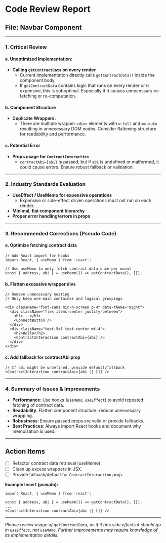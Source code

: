 # Code Review Report

## File: Navbar Component

---

### 1. **Critical Review**

#### a. **Unoptimized Implementation:**

- **Calling `getContractData` on every render**
  - Current implementation directly calls `getContractData()` inside the component body.
  - If `getContractData` contains logic that runs on every render or is expensive, this is suboptimal. Especially if it causes unnecessary re-fetching or re-computation.

#### b. **Component Structure**

- **Duplicate Wrappers:**
  - There are multiple wrapper `<div>` elements with `w-full` and `mx-auto` resulting in unnecessary DOM nodes. Consider flattening structure for readability and performance.

#### c. **Potential Error**

- **Props usage for `ContractInteraction`**
  - `contractAbi={abi}` is passed, but if `abi` is undefined or malformed, it could cause errors. Ensure robust fallback or validation.

---

### 2. **Industry Standards Evaluation**

- **UseEffect / UseMemo for expensive operations**
  - Expensive or side-effect driven operations must not run on each render.
- **Minimal, flat component hierarchy**
- **Proper error handling/errors in props**

---

### 3. **Recommended Corrections (Pseudo Code)**

#### a. **Optimize fetching contract data**

```
// Add React import for hooks
import React, { useMemo } from 'react';

// Use useMemo to only fetch contract data once per mount
const { address, abi } = useMemo(() => getContractData(), []);
```

#### b. **Flatten excessive wrapper divs**

```
// Remove unnecessary nesting
// Only keep one main container and logical groupings

<div className="font-sans min-h-screen p-4" data-theme="night">
  <div className="flex items-center justify-between">
    <h1>...</h1>
    <ConnectButton />
  </div>
  <div className="text-5xl text-center mt-4">
    <h2>Hello</h2>
    <ContractInteraction contractAbi={abi} />
  </div>
</div>
```

#### c. **Add fallback for contractAbi prop**

```
// If abi might be undefined, provide default/fallback
<ContractInteraction contractAbi={abi || []} />
```

---

### 4. **Summary of Issues & Improvements**

- **Performance**: Use hooks (`useMemo`, `useEffect`) to avoid repeated fetching of contract data.
- **Readability**: Flatten component structure; reduce unnecessary wrapping.
- **Robustness**: Ensure passed props are valid or provide fallbacks.
- **Best Practices**: Always import React hooks and document why memoization is used.

---

## Action Items

- [ ] Refactor contract data retrieval (useMemo).
- [ ] Clean up excess wrappers in JSX.
- [ ] Provide fallback/default for `ContractInteraction` prop.

**Example Insert (pseudo):**

```
import React, { useMemo } from 'react';

const { address, abi } = useMemo(() => getContractData(), []);
...
<ContractInteraction contractAbi={abi || []} />
```

---

*Please review usage of `getContractData`, as if it has side effects it should go in `useEffect`, not `useMemo`. Further improvements may require knowledge of its implementation details.*
